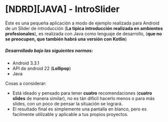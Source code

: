 # [NDRD][JAVA] - IntroSlider
Éste es una pequeña aplicación a modo de ejemplo realizada para Android de un Slider de introducción
(__La típica introducción realizada en ambientes profesionales__), es realizada con Java como lenguaje de desarrollo, (__que no se preocupen, que también habrá una versión con Kotlin__)

##### Desarrollado bajo las siguientes normas:
* Android 3.3.1
* API de android 22 (__Lollipop__)
* Java

Cosas a considerar:
* Está ideado y pensado para tener __cuatro__ recomendaciones (__cuatro slides__ de manera similar), no es tán dificil hacerlo menos o para más slides, con un poco de pensar la situación se logrará.
* El resultado final es simplemente una pantalla en blanco, pero es facilmente utilizable y aplicable a tus propios proyectos.